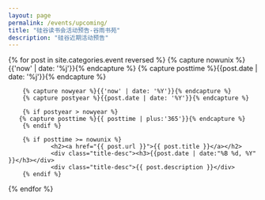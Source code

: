 ```yaml
---
layout: page
permalink: /events/upcoming/
title: "硅谷读书会活动预告-谷雨书苑"
description: "硅谷近期活动预告"
---
```


<div class="tiles">
{% for post in site.categories.event reversed %} 
        {% capture nowunix %}{{'now' | date: '%j'}}{% endcapture %}
        {% capture posttime %}{{post.date | date: '%j'}}{% endcapture %}

        {% capture nowyear %}{{'now' | date: '%Y'}}{% endcapture %}
        {% capture postyear %}{{post.date | date: '%Y'}}{% endcapture %}

        {% if postyear > nowyear %} 
  	   {% capture posttime %}{{ posttime | plus:'365'}}{% endcapture %}
        {% endif %}

        {% if posttime >= nowunix %}
                <h2><a href="{{ post.url }}">{{ post.title }}</a></h2>
                <div class="title-desc"><h3>{{post.date | date:"%B %d, %Y" }}</h3></div>
                <div class="title-desc">{{ post.description }}</div>
        {% endif %}
{% endfor %}
</div><!-- /.tiles -->
